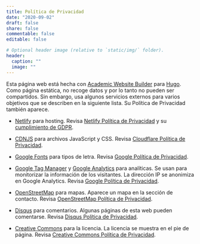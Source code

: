 ```yaml
---
title: Política de Privacidad
date: "2020-09-02"
draft: false
share: false
commentable: false
editable: false

# Optional header image (relative to `static/img/` folder).
header:
  caption: ""
  image: ""
---
```


Esta página web está hecha con [Academic Website Builder](https://wowchemy.com/) para [Hugo](https://gohugo.io/). Como página estática, no recoge datos y por lo tanto no pueden ser compartidos. Sin embargo, usa algunos servicios externos para varios objetivos que se describen en la siguiente lista. Su Política de Privacidad también aparece.

<ul>
<li><p><a href=//www.netlify.com title="Netlify">Netlify</a> para hosting. Revisa <a href=//www.netlify.com/privacy/ title="Netlify Privacy Policy">Netlify Política de Privacidad</a> y su
<a href=//www.netlify.com/gdpr-ccpa title="Netlify GDPR">cumplimiento de GDPR</a>.</p></li>
<li><p><a href=//cdnjs.com/ title=CDNJS>CDNJS</a> para archivos JavaScript y CSS. Revisa <a href=//www.cloudflare.com/privacypolicy/ title="Cloudflare Privacy Policy">Cloudflare Política de Privacidad</a>.</p></li>
<li><p><a href=//fonts.google.com title="Google Fonts">Google Fonts</a> para tipos de letra. Revisa <a href=//policies.google.com/privacy title="Google Privacy Policy">Google Política de Privacidad</a>.</p></li>
<li><p><a href=//tagmanager.google.com title="Google Tag Manager">Google Tag Manager</a> y <a href=//analytics.google.com title="Google Analytics">Google Analytics</a> para analíticas. Se usan para monitorizar la información de los visitantes. La dirección IP se anonimiza en Google Analytics. Revisa <a href=//policies.google.com/privacy title="Google Privacy Policy">Google Política de Privacidad</a>.</p></li>
<li><p><a href=//www.openstreetmap.org title="OpenStreetMap">OpenStreetMap</a> para mapas. Aparece un mapa en la sección de contacto. Revisa <a href=//wiki.osmfoundation.org/wiki/Privacy_Policy title="OpenStreetMap Privacy Policy">OpenStreetMap Política de Privacidad</a>.</p></li>
<li><p><a href=//disqus.com title="Disqus">Disqus</a> para comentarios. Algunas páginas de esta web pueden comentarse. Revisa <a href=//help.disqus.com/en/articles/1717103-disqus-privacy-policy title="Disqus Privacy Policy">Disqus Política de Privacidad</a>.</p></li>
<li><p><a href=//creativecommons.org title="Creative Commons">Creative Commons</a> para la licencia. La licencia se muestra en el pie de página. Revisa <a href=//creativecommons.org/privacy/ title="Creative Commons Privacy Policy">Creative Commons Política de Privacidad</a>.</p></li>
</ul>
